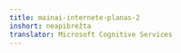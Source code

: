 ```yaml
---
title: mainai-internete-planas-2
inshort: neapibrėžta
translator: Microsoft Cognitive Services
---
```




